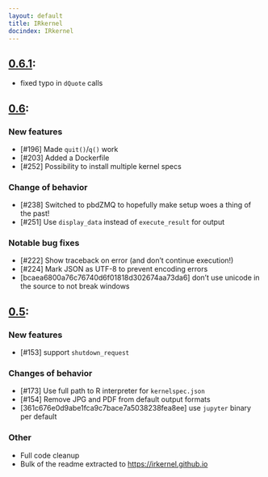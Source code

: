 ```yaml
---
layout: default
title: IRkernel
docindex: IRkernel
---
```

## [0.6.1](0.6.1): 

- fixed typo in `dQuote` calls

## [0.6](0.6): 

### New features

- [#196] Made `quit()`/`q()` work
- [#203] Added a Dockerfile
- [#252] Possibility to install multiple kernel specs

### Change of behavior

- [#238] Switched to pbdZMQ to hopefully make setup woes a thing of the past!
- [#251] Use `display_data` instead of `execute_result` for output

### Notable bug fixes

- [#222] Show traceback on error (and don’t continue execution!)
- [#224] Mark JSON as UTF-8 to prevent encoding errors
- [bcaea6800a76c76740d6f01818d302674aa73da6] don’t use unicode in the source to not break windows


## [0.5](0.5): 

### New features

* [#153] support `shutdown_request`

### Changes of behavior

* [#173] Use full path to R interpreter for `kernelspec.json`
* [#154] Remove JPG and PDF from default output formats
* [361c676e0d9abe1fca9c7bace7a5038238fea8ee] use `jupyter` binary per default

### Other

* Full code cleanup
* Bulk of the readme extracted to https://irkernel.github.io

